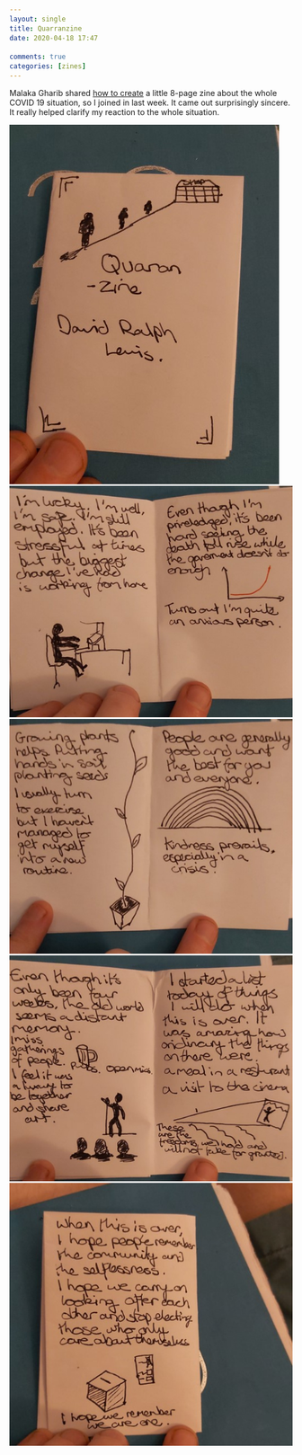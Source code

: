 ```yaml
---  
layout: single
title: Quarranzine  
date: 2020-04-18 17:47  
  
comments: true  
categories: [zines]  
---  
```

Malaka Gharib shared <a href="https://twitter.com/MalakaGharib/status/1249014696470032384">how to create</a> a little 8-page zine about the whole COVID 19 situation, so I joined in last week. It came out surprisingly sincere. It really helped clarify my reaction to the whole situation.  

<img src="/assets/images/articles/qzine1.jpg" class="responsive"><br>
<img src="/assets/images/articles/qzine2.jpg" class="responsive"><br>
<img src="/assets/images/articles/qzine3.jpg" class="responsive"><br>
<img src="/assets/images/articles/qzine4.jpg" class="responsive"><br>
<img src="/assets/images/articles/qzine5.jpg" class="responsive"><br>
